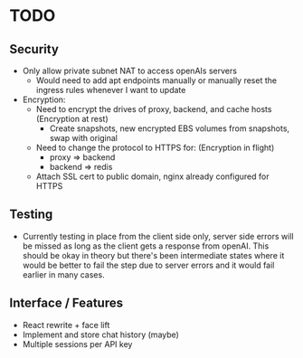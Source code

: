 # TODO
## Security
* Only allow private subnet NAT to access openAIs servers
  * Would need to add apt endpoints manually or manually reset the ingress rules whenever I want to update
* Encryption:
  * Need to encrypt the drives of proxy, backend, and cache hosts (Encryption at rest)
    * Create snapshots, new encrypted EBS volumes from snapshots, swap with original 
  * Need to change the protocol to HTTPS for: (Encryption in flight)
    * proxy => backend
    * backend => redis
  * Attach SSL cert to public domain, nginx already configured for HTTPS

## Testing
* Currently testing in place from the client side only, server side errors will be missed as long as the client gets a response from openAI. This should be okay in theory but there's been intermediate states where it would be better to fail the step due to server errors and it would fail earlier in many cases.
 
## Interface / Features
* React rewrite + face lift
* Implement and store chat history (maybe)
* Multiple sessions per API key
